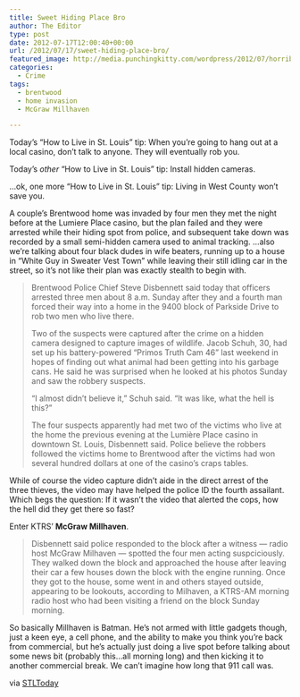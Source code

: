 ```yaml
---
title: Sweet Hiding Place Bro
author: The Editor
type: post
date: 2012-07-17T12:00:40+00:00
url: /2012/07/17/sweet-hiding-place-bro/
featured_image: http://media.punchingkitty.com/wordpress/2012/07/horrible_hiding_space.jpeg
categories:
  - Crime
tags:
  - brentwood
  - home invasion
  - McGraw Millhaven

---
```

Today&#8217;s &#8220;How to Live in St. Louis&#8221; tip: When you&#8217;re going to hang out at a local casino, don&#8217;t talk to anyone. They will eventually rob you.

Today&#8217;s _other_ &#8220;How to Live in St. Louis&#8221; tip: Install hidden cameras.

&#8230;ok, one more &#8220;How to Live in St. Louis&#8221; tip: Living in West County won&#8217;t save you.

A couple&#8217;s Brentwood home was invaded by four men they met the night before at the Lumiere Place casino, but the plan failed and they were arrested while their hiding spot from police, and subsequent take down was recorded by a small semi-hidden camera used to animal tracking. &#8230;also we&#8217;re talking about four black dudes in wife beaters, running up to a house in &#8220;White Guy in Sweater Vest Town&#8221; while leaving their still idling car in the street, so it&#8217;s not like their plan was exactly stealth to begin with.

> Brentwood Police Chief Steve Disbennett said today that officers arrested three men about 8 a.m. Sunday after they and a fourth man forced their way into a home in the 9400 block of Parkside Drive to rob two men who live there.
> 
> Two of the suspects were captured after the crime on a hidden camera designed to capture images of wildlife. Jacob Schuh, 30, had set up his battery-powered &#8220;Primos Truth Cam 46&#8221; last weekend in hopes of finding out what animal had been getting into his garbage cans. He said he was surprised when he looked at his photos Sunday and saw the robbery suspects.
> 
> &#8220;I almost didn&#8217;t believe it,&#8221; Schuh said. &#8220;It was like, what the hell is this?&#8221;
> 
> The four suspects apparently had met two of the victims who live at the home the previous evening at the Lumière Place casino in downtown St. Louis, Disbennett said. Police believe the robbers followed the victims home to Brentwood after the victims had won several hundred dollars at one of the casino&#8217;s craps tables.

While of course the video capture didn&#8217;t aide in the direct arrest of the three thieves, the video may have helped the police ID the fourth assailant. Which begs the question: If it wasn&#8217;t the video that alerted the cops, how the hell did they get there so fast?

Enter KTRS&#8217; **McGraw Millhaven**.

> Disbennett said police responded to the block after a witness — radio host McGraw Milhaven — spotted the four men acting suspciciously. They walked down the block and approached the house after leaving their car a few houses down the block with the engine running. Once they got to the house, some went in and others stayed outside, appearing to be lookouts, according to Milhaven, a KTRS-AM morning radio host who had been visiting a friend on the block Sunday morning.

So basically Millhaven is Batman. He&#8217;s not armed with little gadgets though, just a keen eye, a cell phone, and the ability to make you think you&#8217;re back from commercial, but he&#8217;s actually just doing a live spot before talking about some news bit (probably this&#8230;all morning long) and then kicking it to another commercial break. We can&#8217;t imagine how long that 911 call was.

via <a href="http://www.stltoday.com/news/local/crime-and-courts/wildlife-camera-captures-images-suspects-after-brentwood-home-invasion/article_68b92398-cf4c-11e1-a351-001a4bcf6878.html" target="_blank">STLToday</a>